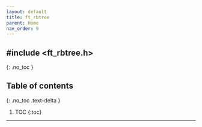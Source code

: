 ```yaml
---
layout: default
title: ft_rbtree
parent: Home
nav_order: 9
---
```


## \#include <ft_rbtree.h>
{: .no_toc }

## Table of contents
{: .no_toc .text-delta }

1. TOC
{:toc}

---